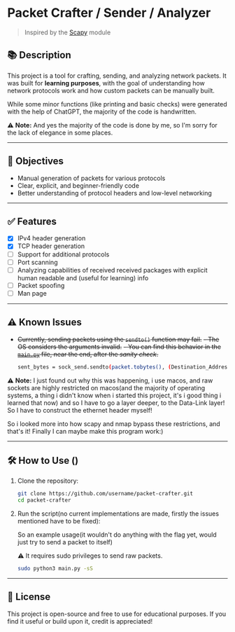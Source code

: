 # Packet Crafter / Sender / Analyzer

> Inspired by the [Scapy](https://scapy.net/) module

## 📚 Description

This project is a tool for crafting, sending, and analyzing network packets. It was built for **learning purposes**, with the goal of understanding how network protocols work and how custom packets can be manually built.

While some minor functions (like printing and basic checks) were generated with the help of ChatGPT, the majority of the code is handwritten.

⚠️ **Note:** And yes the majority of the code is done by me, so I'm sorry for the lack of elegance in some places.

---

## 🎯 Objectives

- Manual generation of packets for various protocols
- Clear, explicit, and beginner-friendly code
- Better understanding of protocol headers and low-level networking

---

## ✅ Features

- [x] IPv4 header generation
- [x] TCP header generation
- [ ] Support for additional protocols
- [ ] Port scanning
- [ ] Analyzing capabilities of received received packages with explicit human readable and (useful for learning) info
- [ ] Packet spoofing
- [ ] Man page

---

## ⚠️ Known Issues

- ~~Currently, sending packets using the `sendto()` function may fail.~~
  ~~- The OS considers the arguments invalid.~~
  ~~- You can find this behavior in the [`main.py`](./main.py) file, near the end, after the *sanity check*.~~
  ```bash
  sent_bytes = sock_send.sendto(packet.tobytes(), (Destination_Address, 1000))

⚠️ **Note:** I just found out why this was happening, i use macos, and raw sockets are highly restricted on macos(and the majority of operating systems, a thing i didn't know when i started this project, it's i good thing i learned that now) and so I have to go a layer deeper, to the Data-Link layer! So I have to construct the ethernet header myself!

So i looked more into how scapy and nmap bypass these restrictions, and that's it! Finally I can maybe make this program work:)

---

## 🛠️ How to Use ()

1. Clone the repository:
   ```bash
   git clone https://github.com/username/packet-crafter.git
   cd packet-crafter

2. Run the script(no current implementations are made, firstly the issues mentioned have to be fixed):
   
   So an example usage(it wouldn't do anything with the flag yet, would just try to send a packet to itself)

   ⚠️ It requires sudo privileges to send raw packets.
   ```bash
   sudo python3 main.py -sS

---

## 📄 License

This project is open-source and free to use for educational purposes. If you find it useful or build upon it, credit is appreciated!
